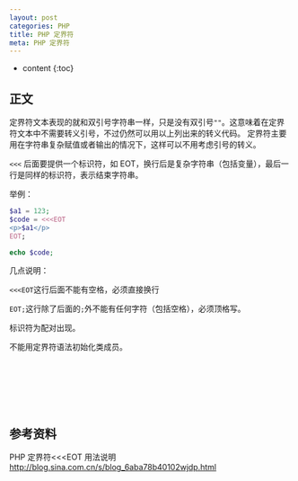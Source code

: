 ```yaml
---
layout: post
categories: PHP
title: PHP 定界符
meta: PHP 定界符
---
```

* content
{:toc}

## 正文

定界符文本表现的就和双引号字符串一样，只是没有双引号`""`。这意味着在定界符文本中不需要转义引号，不过仍然可以用以上列出来的转义代码。
定界符主要用在字符串复杂赋值或者输出的情况下，这样可以不用考虑引号的转义。

`<<<` 后面要提供一个标识符，如 EOT，换行后是复杂字符串（包括变量），最后一行是同样的标识符，表示结束字符串。

举例：

```php
$a1 = 123;
$code = <<<EOT
<p>$a1</p>
EOT;

echo $code;
```

几点说明：

`<<<EOT`这行后面不能有空格，必须直接换行

`EOT;`这行除了后面的`;`外不能有任何字符（包括空格），必须顶格写。

标识符为配对出现。

不能用定界符语法初始化类成员。

<br/><br/><br/><br/><br/>
## 参考资料

PHP 定界符<<<EOT 用法说明 <http://blog.sina.com.cn/s/blog_6aba78b40102wjdp.html>
